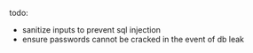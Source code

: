 todo:

- sanitize inputs to prevent sql injection
- ensure passwords cannot be cracked in the event of db leak
